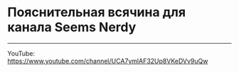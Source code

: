 # Пояснительная всячина для канала Seems Nerdy
----
YouTube: https://www.youtube.com/channel/UCA7ymlAF32Up8VKeDVv9uQw

